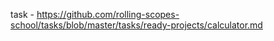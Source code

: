 task - https://github.com/rolling-scopes-school/tasks/blob/master/tasks/ready-projects/calculator.md
